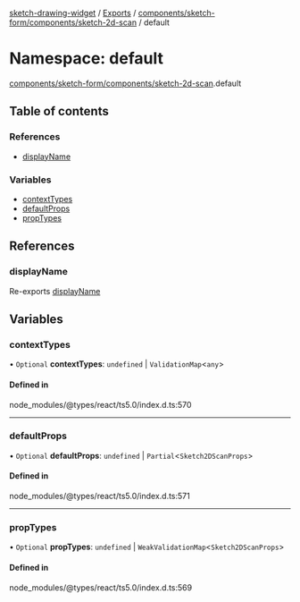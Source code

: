 [sketch-drawing-widget](../README.md) / [Exports](../modules.md) / [components/sketch-form/components/sketch-2d-scan](components_sketch_form_components_sketch_2d_scan.md) / default

# Namespace: default

[components/sketch-form/components/sketch-2d-scan](components_sketch_form_components_sketch_2d_scan.md).default

## Table of contents

### References

- [displayName](components_sketch_form_components_sketch_2d_scan.default.md#displayname)

### Variables

- [contextTypes](components_sketch_form_components_sketch_2d_scan.default.md#contexttypes)
- [defaultProps](components_sketch_form_components_sketch_2d_scan.default.md#defaultprops)
- [propTypes](components_sketch_form_components_sketch_2d_scan.default.md#proptypes)

## References

### displayName

Re-exports [displayName](components_sketch_form_components_message.default.md#displayname)

## Variables

### contextTypes

• `Optional` **contextTypes**: `undefined` \| `ValidationMap`\<`any`\>

#### Defined in

node_modules/@types/react/ts5.0/index.d.ts:570

___

### defaultProps

• `Optional` **defaultProps**: `undefined` \| `Partial`\<`Sketch2DScanProps`\>

#### Defined in

node_modules/@types/react/ts5.0/index.d.ts:571

___

### propTypes

• `Optional` **propTypes**: `undefined` \| `WeakValidationMap`\<`Sketch2DScanProps`\>

#### Defined in

node_modules/@types/react/ts5.0/index.d.ts:569
